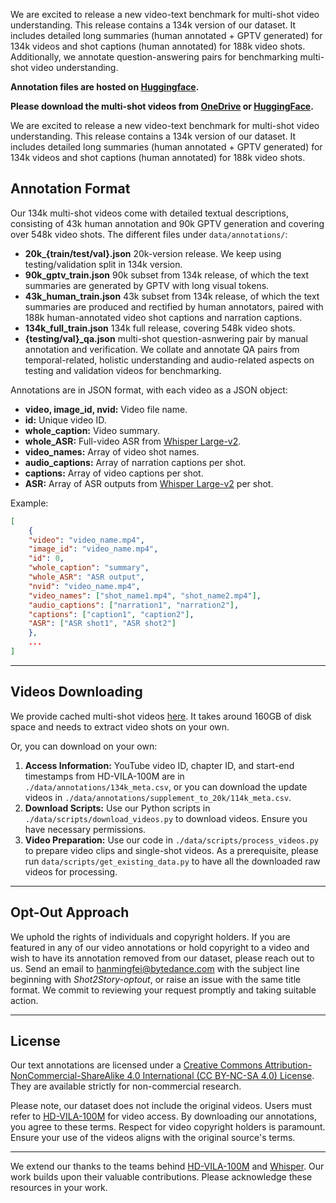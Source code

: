 We are excited to release a new video-text benchmark for multi-shot video understanding. This release contains a 134k version of our dataset. It includes detailed long summaries (human annotated + GPTV generated) for 134k videos and shot captions (human annotated) for 188k video shots. Additionally, we annotate question-answering pairs for benchmarking multi-shot video understanding.

**Annotation files are hosted on [Huggingface](https://huggingface.co/datasets/mhan/shot2story).**

**Please download the multi-shot videos from [OneDrive](https://1drv.ms/f/s!Ap3OKt6-X52NgXoG4-64N9WZDenS?e=oIHfkZ) or [HuggingFace](https://huggingface.co/mhan/shot2story-videos).**

We are excited to release a new video-text benchmark for multi-shot video understanding. This release contains a 134k version of our dataset. It includes detailed long summaries (human annotated + GPTV generated) for 134k videos and shot captions (human annotated) for 188k video shots.

## Annotation Format <a name="annotation-format"></a>
Our 134k multi-shot videos come with detailed textual descriptions, consisting of 43k human annotation and 90k GPTV generation and covering over 548k video shots. The different files under `data/annotations/`:
- **20k_{train/test/val}.json** 20k-version release. We keep using testing/validation split in 134k version.
- **90k_gptv_train.json** 90k subset from 134k release, of which the text summaries are generated by GPTV with long visual tokens.
- **43k_human_train.json** 43k subset from 134k release, of which the text summaries are produced and rectified by human annotators, paired with 188k human-annotated video shot captions and narration captions.
- **134k_full_train.json** 134k full release, covering 548k video shots.
- **{testing/val}_qa.json** multi-shot question-asnwering pair by manual annotation and verification. We collate and annotate QA pairs from temporal-related, holistic understanding and audio-related aspects on testing and validation videos for benchmarking.


Annotations are in JSON format, with each video as a JSON object:

- **video, image_id, nvid:** Video file name.
- **id:** Unique video ID.
- **whole_caption:** Video summary.
- **whole_ASR:** Full-video ASR from [Whisper Large-v2](https://github.com/openai/whisper).
- **video_names:** Array of video shot names.
- **audio_captions:** Array of narration captions per shot.
- **captions:** Array of video captions per shot.
- **ASR:** Array of ASR outputs from [Whisper Large-v2](https://github.com/openai/whisper) per shot.

Example:

```json
[
    {
    "video": "video_name.mp4",
    "image_id": "video_name.mp4",
    "id": 0,
    "whole_caption": "summary",
    "whole_ASR": "ASR output",
    "nvid": "video_name.mp4",
    "video_names": ["shot_name1.mp4", "shot_name2.mp4"],
    "audio_captions": ["narration1", "narration2"],
    "captions": ["caption1", "caption2"],
    "ASR": ["ASR shot1", "ASR shot2"]
    },
    ...
]
```

---

## Videos Downloading <a name="videos-downloading"></a>

We provide cached multi-shot videos [here](https://1drv.ms/f/s!Ap3OKt6-X52NgXoG4-64N9WZDenS?e=oIHfkZ). It takes around 160GB of disk space and needs to extract video shots on your own.

Or, you can download on your own:

1. **Access Information:** YouTube video ID, chapter ID, and start-end timestamps from HD-VILA-100M are in `./data/annotations/134k_meta.csv`, or you can download the update videos in `./data/annotations/supplement_to_20k/114k_meta.csv`.
2. **Download Scripts:** Use our Python scripts in `./data/scripts/download_videos.py` to download videos. Ensure you have necessary permissions.
3. **Video Preparation:** Use our code in `./data/scripts/process_videos.py` to prepare video clips and single-shot videos. As a prerequisite, please run `data/scripts/get_existing_data.py` to have all the downloaded raw videos for processing.


---

## Opt-Out Approach <a name="opt-out-approach"></a>

We uphold the rights of individuals and copyright holders. If you are featured in any of our video annotations or hold copyright to a video and wish to have its annotation removed from our dataset, please reach out to us. Send an email to hanmingfei@bytedance.com with the subject line beginning with *Shot2Story-optout*, or raise an issue with the same title format. We commit to reviewing your request promptly and taking suitable action.

---

## License <a name="license"></a>

Our text annotations are licensed under a [Creative Commons Attribution-NonCommercial-ShareAlike 4.0 International (CC BY-NC-SA 4.0) License](https://creativecommons.org/licenses/by-nc-sa/4.0/). They are available strictly for non-commercial research.

Please note, our dataset does not include the original videos. Users must refer to [HD-VILA-100M](https://github.com/microsoft/XPretrain/blob/main/hd-vila-100m/README.md) for video access. By downloading our annotations, you agree to these terms. Respect for video copyright holders is paramount. Ensure your use of the videos aligns with the original source's terms.

---

We extend our thanks to the teams behind [HD-VILA-100M](https://github.com/microsoft/XPretrain/blob/main/hd-vila-100m/README.md) and [Whisper](https://github.com/openai/whisper). Our work builds upon their valuable contributions. Please acknowledge these resources in your work.
